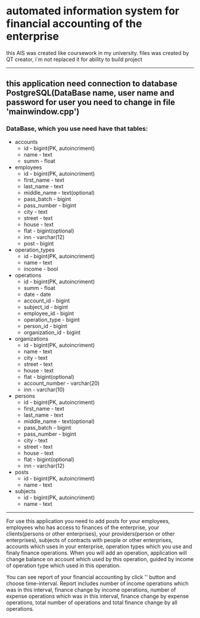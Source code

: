 # automated information system for financial accounting of the enterprise

this AIS was created like coursework in my university.
files was created by QT creator, i`m not replaced it for ability to build project

---

## this application need connection to database PostgreSQL(DataBase name, user name and password for user you need to change in file 'mainwindow.cpp')

### DataBase, which you use need have that tables:

* accounts
	* id - bigint(PK, autoincriment)
	* name - text
	* summ - float
* employees
	* id - bigint(PK, autoincriment)
	* first_name - text
	* last_name - text
	* middle_name - text(optional)
	* pass_batch - bigint
	* pass_number - bigint
	* city - text
	* street - text
	* house - text
	* flat - bigint(optional)
	* inn - varchar(12)
	* post - bigint
* operation_types
	* id - bigint(PK, autoincriment)
	* name - text
	* income - bool
* operations
	* id - bigint(PK, autoincriment)
	* summ - float
	* date - date
	* account_id - bigint
	* subject_id - bigint
	* employee_id - bigint
	* operation_type - bigint
	* person_id - bigint
	* organization_id - bigint
* organizations
	* id - bigint(PK, autoincriment)
	* name - text
	* city - text
	* street - text
	* house - text
	* flat - bigint(optional)
	* account_number - varchar(20)
	* inn - varchar(10)
* persons
	* id - bigint(PK, autoincriment)
	* first_name - text
	* last_name - text
	* middle_name - text(optional)
	* pass_batch - bigint
	* pass_number - bigint
	* city - text
	* street - text
	* house - text
	* flat - bigint(optional)
	* inn - varchar(12)
* posts
	* id - bigint(PK, autoincriment)
	* name - text
* subjects
	* id - bigint(PK, autoincriment)
	* name - text
---
For use this application you need to add posts for your employees, employees who has access to finances of the enterprise, your clients(persons or other enterprises), your providers(person or other enterprises), subjects of contracts with people or other enterprises, accounts which uses in your enterprise, operation types which you use and finaly finance operations.
When you will add an operation, application will change balance on account which used by this operation, guided by income of operation type which used in this operation.

You can see report of your financial accounting by click '' button and choose time-interval. Report includes number of income operations which was in this interval, finance change by income operations, number of expense operations which was in this interval, finance change by expense operations, total number of operations and total finance change by all operations.